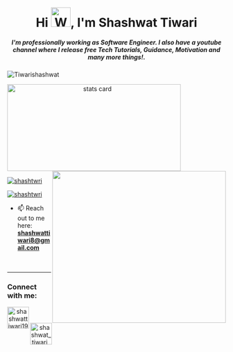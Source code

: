 
<h1 align="center">Hi <img src="https://raw.githubusercontent.com/nixin72/nixin72/master/wave.gif" 
         alt="Waving hand animated gif"
         height="45"
         width="45" />, I'm Shashwat Tiwari</h1>
<h5 align="center">
I'm professionally working as Software Engineer. I also have a youtube channel where I release free Tech Tutorials, Guidance, Motivation and many more things!.
</h5>

<p align="left"> <img src="https://komarev.com/ghpvc/?username=Tiwarishashwat&label=Profile%20views&style=flat" alt="Tiwarishashwat" /> </p>
<p>
<a align= "center" href="https://github.com/Tiwarishashwat">
<img alt= "stats card" height="200px" width="400" src="https://github-readme-streak-stats.herokuapp.com?user=Tiwarishashwat&theme=radical">
<img align="right" height="350" width="400" src="https://media.giphy.com/media/USV0ym3bVWQJJmNu3N/giphy.gif" /> </a>
</p>

<p align="left"> <a href="https://www.youtube.com/user/shashtwri" target="blank"><img src="https://img.shields.io/youtube/channel/subscribers/UCegtbaD_t6PYm3eaAf_bvGQ?style=social" alt="shashtwri" /></a> </p>

<p align="left"> <a href="https://www.youtube.com/user/shashtwri" target="blank"><img src="https://img.shields.io/youtube/channel/views/UCegtbaD_t6PYm3eaAf_bvGQ?style=social" alt="shashtwri" /></a> </p>

- 📫 Reach out to me here: **shashwattiwari8@gmail.com**
<br><br><br>
<hr>

<h3 align="left">Connect with me:</h3>
<p align="center">
<a href="https://www.linkedin.com/in/shashwattiwari1999/" target="blank"><img align="left" src="https://img.icons8.com/cute-clipart/64/000000/linkedin.png" alt="shashwattiwari1999" height="50" width="50" /></a>&nbsp;&nbsp;&nbsp;&nbsp;
<a href="https://instagram.com/shashwat_tiwari_st" target="blank"><img align="left" src="https://img.icons8.com/cute-clipart/64/000000/instagram-new.png" alt="shashwat_tiwari_st" height="50" width="50" /></a>
</p>


<!--
**Tiwarishashwat/Tiwarishashwat** is a ✨ _special_ ✨ repository because its `README.md` (this file) appears on your GitHub profile.

Here are some ideas to get you started:

- 🔭 I’m currently working on ...
- 🌱 I’m currently learning ...
- 👯 I’m looking to collaborate on ...
- 🤔 I’m looking for help with ...
- 💬 Ask me about ...
- 📫 How to reach me: ...
- 😄 Pronouns: ...
- ⚡ Fun fact: ...
-->
